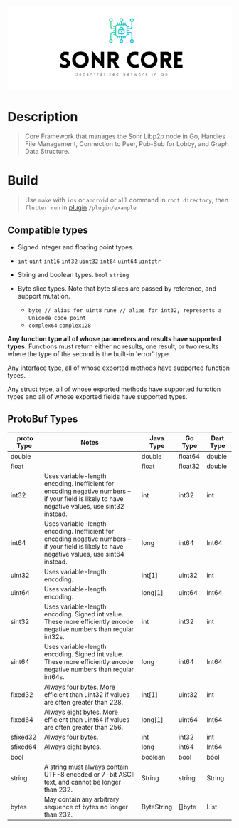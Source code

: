 <div align="center">
    <img src=".meta/header.png" alt="Sonr-Core-Header"/>
  <br>
</div>

# Description

> Core Framework that manages the Sonr Libp2p node in Go, Handles File Management, Connection to Peer, Pub-Sub for Lobby, and Graph Data Structure.

# Build

> Use `make` with `ios` or `android` or `all` command in `root directory`, then `flutter run` in [plugin]("https://github.com/sonr-io/plugin") `/plugin/example`  

## Compatible types

- Signed integer and floating point types.
- `int` `uint` `int16` `int32` `uint32` `int64` `uint64` `uintptr`

- String and boolean types. `bool` `string`

- Byte slice types. Note that byte slices are passed by reference,
  and support mutation.
  - `byte // alias for uint8`  `rune // alias for int32, represents a Unicode code point`
  - `complex64` `complex128`

**Any function type all of whose parameters and results have
  supported types.**
  Functions must return either no results,
  one result, or two results where the type of the second is
  the built-in 'error' type.

Any interface type, all of whose exported methods have
  supported function types.

Any struct type, all of whose exported methods have
  supported function types and all of whose exported fields
  have supported types.

## ProtoBuf Types

| .proto Type | Notes                                                                                                                                           | Java Type  | Go Type | Dart Type |
|-------------|-------------------------------------------------------------------------------------------------------------------------------------------------|------------|---------|-----------|
| double      |                                                                                                                                                 | double     | float64 | double    |
| float       |                                                                                                                                                 | float      | float32 | double    |
| int32       | Uses variable-length encoding. Inefficient for encoding negative numbers – if your field is likely to have negative values, use sint32 instead. | int        | int32   | int       |
| int64       | Uses variable-length encoding. Inefficient for encoding negative numbers – if your field is likely to have negative values, use sint64 instead. | long       | int64   | Int64     |
| uint32      | Uses variable-length encoding.                                                                                                                  | int[1]     | uint32  | int       |
| uint64      | Uses variable-length encoding.                                                                                                                  | long[1]    | uint64  | Int64     |
| sint32      | Uses variable-length encoding. Signed int value. These more efficiently encode negative numbers than regular int32s.                            | int        | int32   | int       |
| sint64      | Uses variable-length encoding. Signed int value. These more efficiently encode negative numbers than regular int64s.                            | long       | int64   | Int64     |
| fixed32     | Always four bytes. More efficient than uint32 if values are often greater than 228.                                                             | int[1]     | uint32  | int       |
| fixed64     | Always eight bytes. More efficient than uint64 if values are often greater than 256.                                                            | long[1]    | uint64  | Int64     |
| sfixed32    | Always four bytes.                                                                                                                              | int        | int32   | int       |
| sfixed64    | Always eight bytes.                                                                                                                             | long       | int64   | Int64     |
| bool        |                                                                                                                                                 | boolean    | bool    | bool      |
| string      | A string must always contain UTF-8 encoded or 7-bit ASCII text, and cannot be longer than 232.                                                  | String     | string  | String    |
| bytes       | May contain any arbitrary sequence of bytes no longer than 232.                                                                                 | ByteString | []byte  | List      |